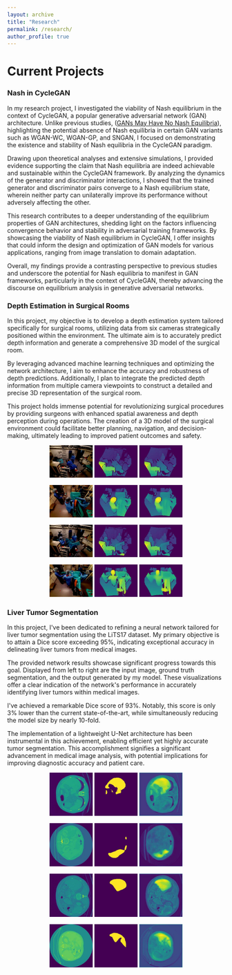 ```yaml
---
layout: archive
title: "Research"
permalink: /research/
author_profile: true
---
```

# **Current Projects**

### **Nash in CycleGAN**
In my research project, I investigated the viability of Nash equilibrium in the context of CycleGAN, a popular generative adversarial network (GAN) architecture. Unlike previous studies, ([GANs May Have No Nash Equilibria](https://arxiv.org/pdf/2002.09124.pdf)), highlighting the potential absence of Nash equilibria in certain GAN variants such as WGAN-WC, WGAN-GP, and SNGAN, I focused on demonstrating the existence and stability of Nash equilibria in the CycleGAN paradigm.

Drawing upon theoretical analyses and extensive simulations, I provided evidence supporting the claim that Nash equilibria are indeed achievable and sustainable within the CycleGAN framework. By analyzing the dynamics of the generator and discriminator interactions, I showed that the trained generator and discriminator pairs converge to a Nash equilibrium state, wherein neither party can unilaterally improve its performance without adversely affecting the other.

This research contributes to a deeper understanding of the equilibrium properties of GAN architectures, shedding light on the factors influencing convergence behavior and stability in adversarial training frameworks. By showcasing the viability of Nash equilibrium in CycleGAN, I offer insights that could inform the design and optimization of GAN models for various applications, ranging from image translation to domain adaptation.

Overall, my findings provide a contrasting perspective to previous studies and underscore the potential for Nash equilibria to manifest in GAN frameworks, particularly in the context of CycleGAN, thereby advancing the discourse on equilibrium analysis in generative adversarial networks.

### **Depth Estimation in Surgical Rooms**
In this project, my objective is to develop a depth estimation system tailored specifically for surgical rooms, utilizing data from six cameras strategically positioned within the environment. The ultimate aim is to accurately predict depth information and generate a comprehensive 3D model of the surgical room.

By leveraging advanced machine learning techniques and optimizing the network architecture, I aim to enhance the accuracy and robustness of depth predictions. Additionally, I plan to integrate the predicted depth information from multiple camera viewpoints to construct a detailed and precise 3D representation of the surgical room.

This project holds immense potential for revolutionizing surgical procedures by providing surgeons with enhanced spatial awareness and depth perception during operations. The creation of a 3D model of the surgical environment could facilitate better planning, navigation, and decision-making, ultimately leading to improved patient outcomes and safety.

<p align="center">
  <img src="../images/Depth/0_image.jpg" width="100">
  <img src="../images/Depth/0_inv_depth.jpg" width="100">
  <img src="../images/Depth/0_prediction.jpg" width="100">
</p>
<p align="center">
  <img src="../images/Depth/1_image.jpg" width="100">
  <img src="../images/Depth/1_inv_depth.jpg" width="100">
  <img src="../images/Depth/1_prediction.jpg" width="100">
</p>
<p align="center">
  <img src="../images/Depth/2_image.jpg" width="100">
  <img src="../images/Depth/2_inv_depth.jpg" width="100">
  <img src="../images/Depth/2_prediction.jpg" width="100">
</p>
<p align="center">
  <img src="../images/Depth/3_image.jpg" width="100">
  <img src="../images/Depth/3_inv_depth.jpg" width="100">
  <img src="../images/Depth/3_prediction.jpg" width="100">
 </p>
 
### **Liver Tumor Segmentation**
In this project, I've been dedicated to refining a neural network tailored for liver tumor segmentation using the LiTS17 dataset. My primary objective is to attain a Dice score exceeding 95%, indicating exceptional accuracy in delineating liver tumors from medical images.

The provided network results showcase significant progress towards this goal. Displayed from left to right are the input image, ground truth segmentation, and the output generated by my model. These visualizations offer a clear indication of the network's performance in accurately identifying liver tumors within medical images.

I've achieved a remarkable Dice score of 93%. Notably, this score is only 3% lower than the current state-of-the-art, while simultaneously reducing the model size by nearly 10-fold.

The implementation of a lightweight U-Net architecture has been instrumental in this achievement, enabling efficient yet highly accurate tumor segmentation. This accomplishment signifies a significant advancement in medical image analysis, with potential implications for improving diagnostic accuracy and patient care.

<p align="center">
  <img src="../images/Lits/0_image.jpg" width="100">
  <img src="../images/Lits/0_label.jpg" width="100">
  <img src="../images/Lits/0_output_model.jpg" width="100">
</p>
<p align="center">
  <img src="../images/Lits/1_image.jpg" width="100">
  <img src="../images/Lits/1_label.jpg" width="100">
  <img src="../images/Lits/1_output_model.jpg" width="100">
</p>
<p align="center">
  <img src="../images/Lits/2_image.jpg" width="100">
  <img src="../images/Lits/2_label.jpg" width="100">
  <img src="../images/Lits/2_output_model.jpg" width="100">
</p>
<p align="center">
  <img src="../images/Lits/3_image.jpg" width="100">
  <img src="../images/Lits/3_label.jpg" width="100">
  <img src="../images/Lits/3_output_model.jpg" width="100">
</p>
